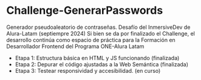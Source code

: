 # Challenge-GenerarPasswords
Generador pseudoaleatorio de contraseñas. Desafío del InmersiveDev de Alura-Latam (septiempre 2024)
Si bien se da por finalizado el Challenge, el desarrollo continúa como espacio de práctica para la Formación en Desarrollador Frontend del Programa ONE-Alura Latam

+ Etapa 1: Estructura básica en HTML y JS funcionando (finalizada)
+ Etapa 2: Depurar el código ajustadas a la Web Semántica (finalizada)
+ Etapa 3: Testear responsividad y accesibilidad. (en curso)

